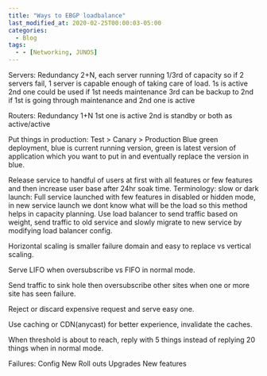 ```yaml
---
title: "Ways to EBGP loadbalance"
last_modified_at: 2020-02-25T00:00:03-05:00
categories:
  - Blog
tags:
  - - [Networking, JUNOS]
---
```


Servers:
  Redundancy 2+N, each server running 1/3rd of capacity so if 2 servers fail, 1 server is capable enough of taking care of load.
    1s is active
    2nd one could be used if 1st needs maintenance 
    3rd can be backup to 2nd if 1st is going through maintenance and 2nd one is active

Routers:
  Redundancy 1+N
    1st one is active
    2nd is standby
    or both as active/active

Put things in production:
  Test > Canary > Production
  Blue green deployment, blue is current running version, green is latest version of application which you want to put in and eventually replace the version in blue.
  
  Release service to handful of users at first with all features or few features and then increase user base after 24hr soak time.
    Terminology: slow or 
      dark launch: Full service launched with few features in disabled or hidden mode, in new service launch we dont know what will be the load so this method helps in capacity planning.
Use load balancer to send traffic based on weight, send traffic to old service and slowly migrate to new service by modifying load balancer config. 


Horizontal scaling is smaller failure domain and easy to replace vs vertical scaling.

Serve LIFO when oversubscribe vs FIFO in normal mode.

Send traffic to sink hole then oversubscribe other sites when one or more site has seen failure.

Reject or discard expensive request and serve easy one.

Use caching or CDN(anycast) for better experience, invalidate the caches.

When threshold is about to reach, reply with 5 things instead of replying 20 things when in normal mode.

Failures:
  Config
  New Roll outs
  Upgrades
  New features
